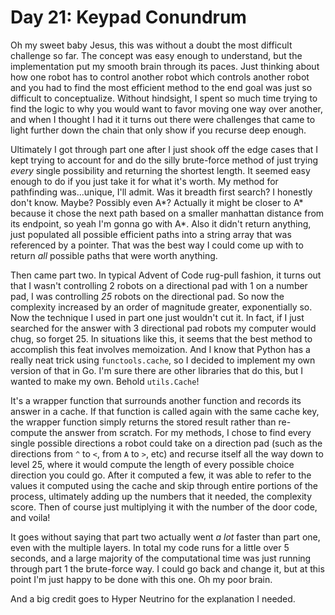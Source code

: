# Day 21: Keypad Conundrum

Oh my sweet baby Jesus, this was without a doubt the most difficult challenge so far. The concept was easy enough to understand, but the implementation put my smooth brain through its paces. Just thinking about how one robot has to control another robot which controls another robot and you had to find the most efficient method to the end goal was just so difficult to conceptualize. Without hindsight, I spent so much time trying to find the logic to why you would want to favor moving one way over another, and when I thought I had it it turns out there were challenges that came to light further down the chain that only show if you recurse deep enough.

Ultimately I got through part one after I just shook off the edge cases that I kept trying to account for and do the silly brute-force method of just trying _every_ single possibility and returning the shortest length. It seemed easy enough to do if you just take it for what it's worth. My method for pathfinding was...unique, I'll admit. Was it breadth first search? I honestly don't know. Maybe? Possibly even A*? Actually it might be closer to A* because it chose the next path based on a smaller manhattan distance from its endpoint, so yeah I'm gonna go with A*. Also it didn't return anything, just populated all possible efficient paths into a string array that was referenced by a pointer. That was the best way I could come up with to return _all_ possible paths that were worth anything.

Then came part two. In typical Advent of Code rug-pull fashion, it turns out that I wasn't controlling 2 robots on a directional pad with 1 on a number pad, I was controlling _25_ robots on the directional pad. So now the complexity increased by an order of magnitude greater, exponentially so. Now the technique I used in part one just wouldn't cut it. In fact, if I just searched for the answer with 3 directional pad robots my computer would chug, so forget 25. In situations like this, it seems that the best method to accomplish this feat involves memoization. And I know that Python has a really neat trick using `functools.cache`, so I decided to implement my own version of that in Go. I'm sure there are other libraries that do this, but I wanted to make my own. Behold `utils.Cache`!

It's a wrapper function that surrounds another function and records its answer in a cache. If that function is called again with the same cache key, the wrapper function simply returns the stored result rather than re-compute the answer from scratch. For my methods, I chose to find every single possible directions a robot could take on a direction pad (such as the directions from `^` to `<`, from `A` to `>`, etc) and recurse itself all the way down to level 25, where it would compute the length of every possible choice direction you could go. After it computed a few, it was able to refer to the values it computed using the cache and skip through entire portions of the process, ultimately adding up the numbers that it needed, the complexity score. Then of course just multiplying it with the number of the door code, and voila!

It goes without saying that part two actually went _a lot_ faster than part one, even with the multiple layers. In total my code runs for a little over 5 seconds, and a large majority of the computational time was just running through part 1 the brute-force way. I could go back and change it, but at this point I'm just happy to be done with this one. Oh my poor brain.

And a big credit goes to Hyper Neutrino for the explanation I needed.

